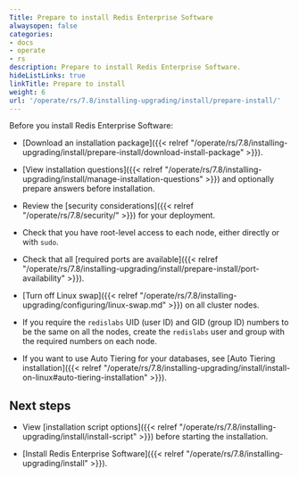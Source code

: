 ```yaml
---
Title: Prepare to install Redis Enterprise Software
alwaysopen: false
categories:
- docs
- operate
- rs
description: Prepare to install Redis Enterprise Software.
hideListLinks: true
linkTitle: Prepare to install
weight: 6
url: '/operate/rs/7.8/installing-upgrading/install/prepare-install/'
---
```


Before you install Redis Enterprise Software:

- [Download an installation package]({{< relref "/operate/rs/7.8/installing-upgrading/install/prepare-install/download-install-package" >}}).

- [View installation questions]({{< relref "/operate/rs/7.8/installing-upgrading/install/manage-installation-questions" >}}) and optionally prepare answers before installation.

- Review the [security considerations]({{< relref "/operate/rs/7.8/security/" >}}) for your deployment.

- Check that you have root-level access to each node, either directly or with `sudo`.

- Check that all [required ports are available]({{< relref "/operate/rs/7.8/installing-upgrading/install/prepare-install/port-availability" >}}).

- [Turn off Linux swap]({{< relref "/operate/rs/7.8/installing-upgrading/configuring/linux-swap.md" >}}) on all cluster nodes.

- If you require the `redislabs` UID (user ID) and GID (group ID) numbers to be the same on all the nodes, create the `redislabs` user and group with the required numbers on each node.

- If you want to use Auto Tiering for your databases, see [Auto Tiering installation]({{< relref "/operate/rs/7.8/installing-upgrading/install/install-on-linux#auto-tiering-installation" >}}).

## Next steps

- View [installation script options]({{< relref "/operate/rs/7.8/installing-upgrading/install/install-script" >}}) before starting the installation.

- [Install Redis Enterprise Software]({{< relref "/operate/rs/7.8/installing-upgrading/install" >}}).
